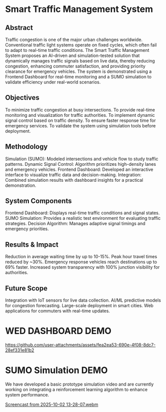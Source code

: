 # Smart Traffic Management System
## Abstract
Traffic congestion is one of the major urban challenges worldwide. Conventional traffic light systems operate on fixed cycles, which often fail to adapt to real-time traffic conditions. The Smart Traffic Management System proposes an AI-driven and simulation-tested solution that dynamically manages traffic signals based on live data, thereby reducing congestion, enhancing commuter satisfaction, and providing priority clearance for emergency vehicles.
The system is demonstrated using a Frontend Dashboard for real-time monitoring and a SUMO simulation to validate efficiency under real-world scenarios.

## Objectives
To minimize traffic congestion at busy intersections.
To provide real-time monitoring and visualization for traffic authorities.
To implement dynamic signal control based on traffic density.
To ensure faster response time for emergency services.
To validate the system using simulation tools before deployment.

## Methodology
Simulation (SUMO): Modeled intersections and vehicle flow to study traffic patterns.
Dynamic Signal Control: Algorithm prioritizes high-density lanes and emergency vehicles.
Frontend Dashboard: Developed an interactive interface to visualize traffic data and decision-making.
Integration: Combined simulation results with dashboard insights for a practical demonstration.

## System Components
Frontend Dashboard: Displays real-time traffic conditions and signal states.
SUMO Simulation: Provides a realistic test environment for evaluating traffic strategies.
Decision Algorithm: Manages adaptive signal timings and emergency priorities.

## Results & Impact
Reduction in average waiting time by up to 10-15%.
Peak hour travel times reduced by ~30%.
Emergency response vehicles reach destinations up to 69% faster.
Increased system transparency with 100% junction visibility for authorities.

## Future Scope
Integration with IoT sensors for live data collection.
AI/ML predictive models for congestion forecasting.
Large-scale deployment in smart cities.
Web applications for commuters with real-time updates.

# WED DASHBOARD DEMO

https://github.com/user-attachments/assets/fea2ea53-690e-4f08-8dc7-28ef331e81b2

# SUMO Simulation DEMO
We have developed a basic prototype simulation video and are currently working on integrating a reinforcement learning algorithm to enhance system performance.

[Screencast from 2025-10-02 13-28-07.webm](https://github.com/user-attachments/assets/e485ad2b-6dac-46d5-82e4-4c8420eef0f6)

